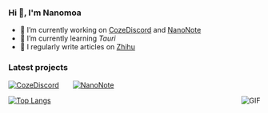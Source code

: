 ### Hi 👋, I'm Nanomoa

- 🔭 I’m currently working on [CozeDiscord](https://github.com/Nanomoa/CozeDiscord) and [NanoNote](https://github.com/Nanomoa/NanoNote)
- 🌱 I’m currently learning *Tauri*
- 📝 I regularly write articles on [Zhihu](https://www.zhihu.com/people/Nanomoa)

### Latest projects

[![CozeDiscord](https://github-readme-stats.vercel.app/api/pin/?username=Nanomoa&repo=CozeDiscord)](https://github.com/Nanomoa/CozeDiscord) &nbsp;&nbsp;&nbsp;&nbsp;&nbsp;
[![NanoNote](https://github-readme-stats.vercel.app/api/pin/?username=Nanomoa&repo=NanoNote)](https://github.com/Nanomoa/NanoNote)

<img align="right" alt="GIF" src="https://github-readme-stats.vercel.app/api?username=Nanomoa&show_icons=true" />


[![Top Langs](https://github-readme-stats.vercel.app/api/top-langs/?username=Nanomoa&layout=compact)](https://github.com/Nanomoa)

